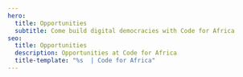 ```yaml
---
hero:
  title: Opportunities
  subtitle: Come build digital democracies with Code for Africa
seo:
  title: Opportunities
  description: Opportunities at Code for Africa
  title-template: "%s  | Code for Africa"
---
```

